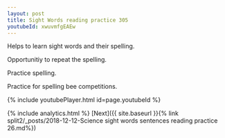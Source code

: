 ```yaml
---
layout: post
title: Sight Words reading practice 305
youtubeId: xwuvmfgEAEw
---
```

 
 
Helps to learn sight words and their spelling.

Opportunitiy to repeat the spelling. 

Practice spelling. 
 
Practice for spelling bee competitions. 
 
{% include youtubePlayer.html id=page.youtubeId %}
 
 
{% include analytics.html %} 
[Next]({{ site.baseurl }}{% link  split2/_posts/2018-12-12-Science sight words sentences reading practice 26.md%})
 
